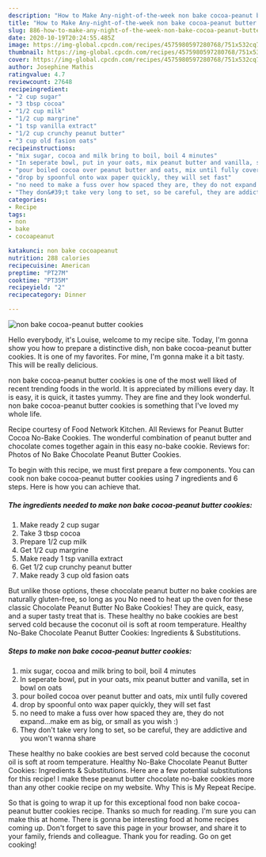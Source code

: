 ```yaml
---
description: "How to Make Any-night-of-the-week non bake cocoa-peanut butter cookies"
title: "How to Make Any-night-of-the-week non bake cocoa-peanut butter cookies"
slug: 886-how-to-make-any-night-of-the-week-non-bake-cocoa-peanut-butter-cookies
date: 2020-10-19T20:24:55.485Z
image: https://img-global.cpcdn.com/recipes/4575980597280768/751x532cq70/non-bake-cocoa-peanut-butter-cookies-recipe-main-photo.jpg
thumbnail: https://img-global.cpcdn.com/recipes/4575980597280768/751x532cq70/non-bake-cocoa-peanut-butter-cookies-recipe-main-photo.jpg
cover: https://img-global.cpcdn.com/recipes/4575980597280768/751x532cq70/non-bake-cocoa-peanut-butter-cookies-recipe-main-photo.jpg
author: Josephine Mathis
ratingvalue: 4.7
reviewcount: 27648
recipeingredient:
- "2 cup sugar"
- "3 tbsp cocoa"
- "1/2 cup milk"
- "1/2 cup margrine"
- "1 tsp vanilla extract"
- "1/2 cup crunchy peanut butter"
- "3 cup old fasion oats"
recipeinstructions:
- "mix sugar, cocoa and milk bring to boil, boil 4 minutes"
- "In seperate bowl, put in your oats, mix peanut butter and vanilla, set in bowl on oats"
- "pour boiled cocoa over peanut butter and oats, mix until fully covered"
- "drop by spoonful onto wax paper quickly, they will set fast"
- "no need to make a fuss over how spaced they are, they do not expand...make em as big, or small as you wish :)"
- "They don&#39;t take very long to set, so be careful, they are addictive and you won&#39;t wanna share"
categories:
- Recipe
tags:
- non
- bake
- cocoapeanut

katakunci: non bake cocoapeanut 
nutrition: 288 calories
recipecuisine: American
preptime: "PT27M"
cooktime: "PT35M"
recipeyield: "2"
recipecategory: Dinner

---
```



![non bake cocoa-peanut butter cookies](https://img-global.cpcdn.com/recipes/4575980597280768/751x532cq70/non-bake-cocoa-peanut-butter-cookies-recipe-main-photo.jpg)

Hello everybody, it's Louise, welcome to my recipe site. Today, I'm gonna show you how to prepare a distinctive dish, non bake cocoa-peanut butter cookies. It is one of my favorites. For mine, I'm gonna make it a bit tasty. This will be really delicious.

non bake cocoa-peanut butter cookies is one of the most well liked of recent trending foods in the world. It is appreciated by millions every day. It is easy, it is quick, it tastes yummy. They are fine and they look wonderful. non bake cocoa-peanut butter cookies is something that I've loved my whole life.

Recipe courtesy of Food Network Kitchen. All Reviews for Peanut Butter Cocoa No-Bake Cookies. The wonderful combination of peanut butter and chocolate comes together again in this easy no-bake cookie. Reviews for: Photos of No Bake Chocolate Peanut Butter Cookies.


To begin with this recipe, we must first prepare a few components. You can cook non bake cocoa-peanut butter cookies using 7 ingredients and 6 steps. Here is how you can achieve that.

<!--inarticleads1-->

##### The ingredients needed to make non bake cocoa-peanut butter cookies:

1. Make ready 2 cup sugar
1. Take 3 tbsp cocoa
1. Prepare 1/2 cup milk
1. Get 1/2 cup margrine
1. Make ready 1 tsp vanilla extract
1. Get 1/2 cup crunchy peanut butter
1. Make ready 3 cup old fasion oats


But unlike those options, these chocolate peanut butter no bake cookies are naturally gluten-free, so long as you No need to heat up the oven for these classic Chocolate Peanut Butter No Bake Cookies! They are quick, easy, and a super tasty treat that is. These healthy no bake cookies are best served cold because the coconut oil is soft at room temperature. Healthy No-Bake Chocolate Peanut Butter Cookies: Ingredients &amp; Substitutions. 

<!--inarticleads2-->

##### Steps to make non bake cocoa-peanut butter cookies:

1. mix sugar, cocoa and milk bring to boil, boil 4 minutes
1. In seperate bowl, put in your oats, mix peanut butter and vanilla, set in bowl on oats
1. pour boiled cocoa over peanut butter and oats, mix until fully covered
1. drop by spoonful onto wax paper quickly, they will set fast
1. no need to make a fuss over how spaced they are, they do not expand...make em as big, or small as you wish :)
1. They don&#39;t take very long to set, so be careful, they are addictive and you won&#39;t wanna share


These healthy no bake cookies are best served cold because the coconut oil is soft at room temperature. Healthy No-Bake Chocolate Peanut Butter Cookies: Ingredients &amp; Substitutions. Here are a few potential substitutions for this recipe! I make these peanut butter chocolate no-bake cookies more than any other cookie recipe on my website. Why This is My Repeat Recipe. 

So that is going to wrap it up for this exceptional food non bake cocoa-peanut butter cookies recipe. Thanks so much for reading. I'm sure you can make this at home. There is gonna be interesting food at home recipes coming up. Don't forget to save this page in your browser, and share it to your family, friends and colleague. Thank you for reading. Go on get cooking!
